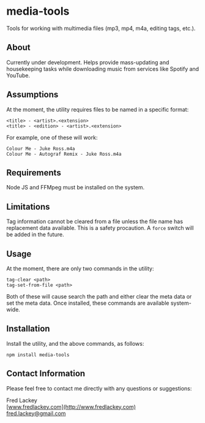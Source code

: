 # media-tools
Tools for working with multimedia files (mp3, mp4, m4a, editing tags, etc.).

## About  
Currently under development.  Helps provide mass-updating and housekeeping tasks while downloading music from services like Spotify and YouTube.

## Assumptions  
At the moment, the utility requires files to be named in a specific format:

    <title> - <artist>.<extension>
    <title> - <edition> - <artist>.<extension>

For example, one of these will work:  

    Colour Me - Juke Ross.m4a
    Colour Me - Autograf Remix - Juke Ross.m4a

## Requirements  
Node JS and FFMpeg must be installed on the system.

## Limitations  
Tag information cannot be cleared from a file unless the file name has replacement data available.  This is a safety procaution.  A `force` switch will be added in the future.

## Usage  
At the moment, there are only two commands in the utility:

    tag-clear <path>
    tag-set-from-file <path>  

Both of these will cause search the path and either clear the meta data or set the meta data.  Once installed, these commands are available system-wide.

## Installation  
Install the utility, and the above commands, as follows:

    npm install media-tools

## Contact Information  
Please feel free to contact me directly with any questions or suggestions:  

Fred Lackey  
[www.fredlackey.com](http://www.fredlackey.com)  
[fred.lackey@gmail.com](mailto:fred.lackey@gmail.com)  



